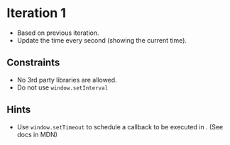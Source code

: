 # Iteration 1

* Based on previous iteration.
* Update the time every second (showing the current time).

## Constraints
* No 3rd party libraries are allowed.
* Do not use `window.setInterval`

## Hints
* Use `window.setTimeout` to schedule a callback to be executed in . (See docs in MDN)
